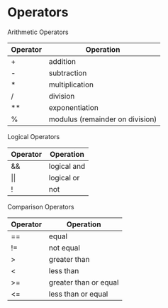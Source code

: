 # Operators

Arithmetic Operators

|Operator|Operation|
|--------|---------|
|+|addition|
|-|subtraction|
|*|multiplication|
|/|division|
|**|exponentiation|
|%|modulus (remainder on division)|

Logical Operators

|Operator|Operation|
|--------|---------|
|&&|logical and|
|\|\||logical or|
|!|not|

Comparison Operators

|Operator|Operation|
|--------|---------|
|==|equal|
|!=|not equal|
|>|greater than|
|<|less than|
|>=|greater than or equal|
|<=|less than or equal|